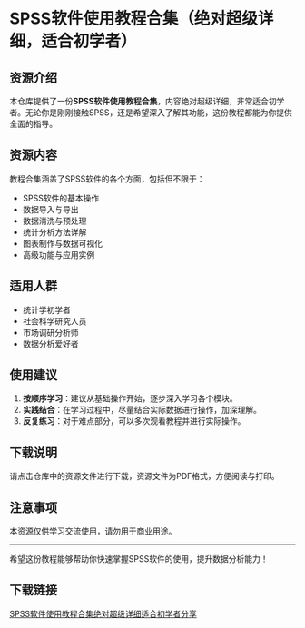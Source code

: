 # SPSS软件使用教程合集（绝对超级详细，适合初学者）

## 资源介绍

本仓库提供了一份**SPSS软件使用教程合集**，内容绝对超级详细，非常适合初学者。无论你是刚刚接触SPSS，还是希望深入了解其功能，这份教程都能为你提供全面的指导。

## 资源内容

教程合集涵盖了SPSS软件的各个方面，包括但不限于：

- SPSS软件的基本操作
- 数据导入与导出
- 数据清洗与预处理
- 统计分析方法详解
- 图表制作与数据可视化
- 高级功能与应用实例

## 适用人群

- 统计学初学者
- 社会科学研究人员
- 市场调研分析师
- 数据分析爱好者

## 使用建议

1. **按顺序学习**：建议从基础操作开始，逐步深入学习各个模块。
2. **实践结合**：在学习过程中，尽量结合实际数据进行操作，加深理解。
3. **反复练习**：对于难点部分，可以多次观看教程并进行实际操作。

## 下载说明

请点击仓库中的资源文件进行下载，资源文件为PDF格式，方便阅读与打印。

## 注意事项

本资源仅供学习交流使用，请勿用于商业用途。

---

希望这份教程能够帮助你快速掌握SPSS软件的使用，提升数据分析能力！

## 下载链接

[SPSS软件使用教程合集绝对超级详细适合初学者分享](https://pan.quark.cn/s/167ca4600e50)